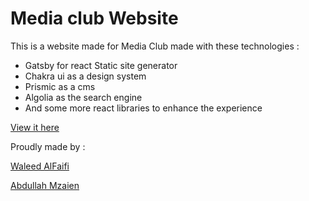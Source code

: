 # Media club Website

This is a website made for Media Club made with these technologies :

- Gatsby for react Static site generator
- Chakra ui as a design system
- Prismic as a cms
- Algolia as the search engine
- And some more react libraries to enhance the experience

[View it here](https://www.mckfupm.com/)

Proudly made by :

[Waleed AlFaifi](https://github.com/waleed-alfaifi)

[Abdullah Mzaien](https://github.com/mzaien)
